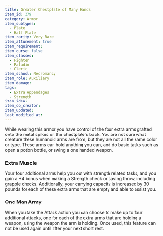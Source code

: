 ```yaml
---
title: Greater Chestplate of Many Hands
item_id: 379
category: Armor
item_subtypes: 
  - Plate
  - Half Plate
item_rarity: Very Rare
item_attunement: true
item_requirement: 
item_curse: false
item_classes: 
  - Fighter
  - Paladin
  - Cleric
item_school: Necromancy
item_role: Auxiliary
item_damage: 
tags:
  - Extra Appendages
  - Strength
item_idea: 
item_co_creator: 
item_updated: 
last_modified_at: 
---
```


While wearing this armor you have control of the four extra arms grafted onto the metal spikes on the chestplate's back. You are not sure what creature these humanoid arms are from, but they are not all the same color or type. These arms can hold anything you can, and do basic tasks such as open a potion bottle, or swing a one handed weapon.

### Extra Muscle
Your four additional arms help you out with strength related tasks, and you gain a +4 bonus when making a Strength check or saving throw, including grapple checks. Additionally, your carrying capacity is increased by 30 pounds for each of these extra arms that are empty and able to assist you.

### One Man Army
When you take the Attack action you can choose to make up to four additional attacks, one for each of the extra arms that are holding a weapon, using the weapon the arm is holding. Once used, this feature can not be used again until after your next short rest.
